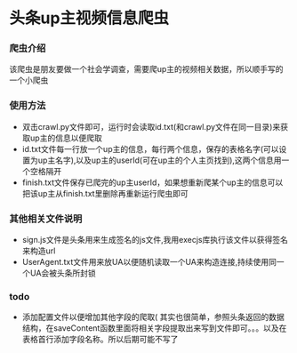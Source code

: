 # 头条up主视频信息爬虫
### 爬虫介绍

该爬虫是朋友要做一个社会学调查，需要爬up主的视频相关数据，所以顺手写的一个小爬虫

### 使用方法

* 双击crawl.py文件即可，运行时会读取id.txt(和crawl.py文件在同一目录)来获取up主的信息以便爬取
* id.txt文件每一行放一个up主的信息，每行两个信息，保存的表格名字(可以设置为up主名字),以及up主的userId(可在up主的个人主页找到),这两个信息用一个空格隔开
* finish.txt文件保存已爬完的up主userId，如果想重新爬某个up主的信息可以把该up主从finish.txt里删除再重新运行爬虫即可

### 其他相关文件说明

* sign.js文件是头条用来生成签名的js文件,我用execjs库执行该文件以获得签名来构造url
* UserAgent.txt文件用来放UA以便随机读取一个UA来构造连接,持续使用同一个UA会被头条所封锁

### todo

* 添加配置文件以便增加其他字段的爬取( 其实也很简单，参照头条返回的数据结构，在saveContent函数里面将相关字段提取出来写到文件即可。。。以及在表格首行添加字段名称。所以后期可能不写了
